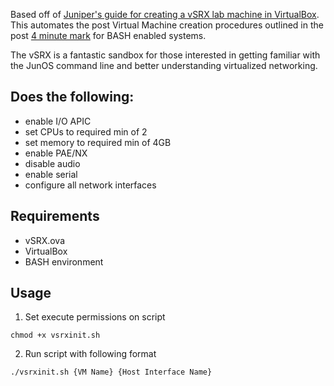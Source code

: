 Based off of [Juniper's guide for creating a vSRX lab machine in VirtualBox](https://www.youtube.com/watch?v=SLU9DBj_zt0).  This automates the post Virtual Machine creation procedures outlined in the post [4 minute mark](https://youtu.be/SLU9DBj_zt0?t=4m) for BASH enabled systems.

The vSRX is a fantastic sandbox for those interested in getting familiar with the JunOS command line and better understanding virtualized networking.

## Does the following:
- enable I/O APIC
- set CPUs to required min of 2
- set memory to required min of 4GB
- enable PAE/NX
- disable audio
- enable serial
- configure all network interfaces

## Requirements
- vSRX.ova
- VirtualBox
- BASH environment

## Usage
1. Set execute permissions on script
```
chmod +x vsrxinit.sh
```
2. Run script with following format
```
./vsrxinit.sh {VM Name} {Host Interface Name}
```
